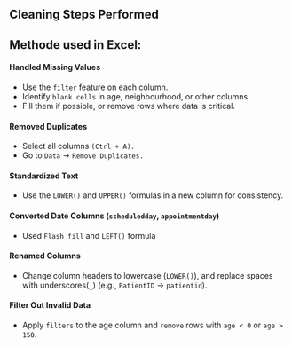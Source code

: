 ## Cleaning Steps Performed

## Methode used in Excel:

#### Handled Missing Values
- Use the `filter` feature on each column.
- Identify `blank cells` in age, neighbourhood, or other columns.
- Fill them if possible, or remove rows where data is critical.

#### Removed Duplicates
- Select all columns `(Ctrl + A).`
- Go to `Data` → `Remove Duplicates.`

#### Standardized Text
- Use the `LOWER()` and `UPPER()` formulas in a new column for consistency.

#### Converted Date Columns (`scheduledday`, `appointmentday`)
- Used `Flash fill` and `LEFT()` formula

#### Renamed Columns
- Change column headers to lowercase (`LOWER()`), and replace spaces with underscores(`_`) (e.g., `PatientID` → `patientid`).

#### Filter Out Invalid Data
- Apply `filters` to the age column and `remove` rows with `age < 0` or `age > 150`.

